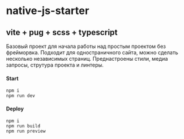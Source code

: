 # native-js-starter

## vite + pug + scss + typescript

Базовый проект для начала работы над простым проектом без фрейморвка. 
Подходит для одностраничного сайта, можно сделать несколько независимых страниц.
Преднастроены стили, медиа запросы, струтура проекта и линтеры.

#### Start
```
npm i
npm run dev
```

#### Deploy
```
npm i
npm run build
npm run preview
```

